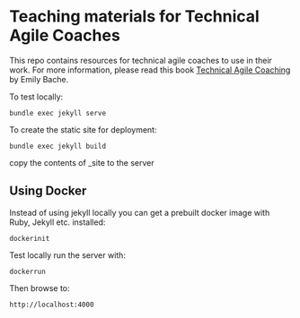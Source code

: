 Teaching materials for Technical Agile Coaches
==============================================

This repo contains resources for technical agile coaches to use in their work. For more information, please read this book [Technical Agile Coaching](https://leanpub.com/techagilecoach) by Emily Bache.

To test locally:

    bundle exec jekyll serve

To create the static site for deployment:

    bundle exec jekyll build

copy the contents of \_site to the server


## Using Docker

Instead of using jekyll locally you can get a prebuilt docker image with Ruby, Jekyll etc. installed:

    dockerinit

Test locally run the server with:

    dockerrun

Then browse to:

    http://localhost:4000

